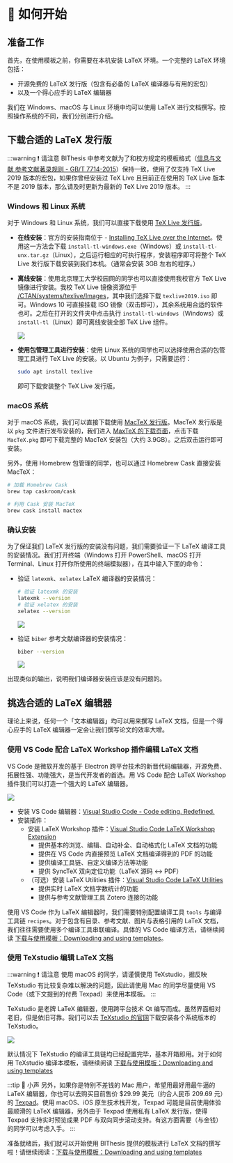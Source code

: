 # 🍌 如何开始

## 准备工作

首先，在使用模板之前，你需要在本机安装 LaTeX 环境。一个完整的 LaTeX 环境包括：

- 开源免费的 LaTeX 发行版（包含有必备的 LaTeX 编译器与有用的宏包）
- 以及一个得心应手的 LaTeX 编辑器

我们在 Windows、macOS 与 Linux 环境中均可以使用 LaTeX 进行文档撰写。按照操作系统的不同，我们分别进行介绍。

## 下载合适的 LaTeX 发行版

:::warning ❗ 请注意
BIThesis 中参考文献为了和校方规定的模板格式（[信息与文献 参考文献著录规则 - GB/T 7714-2015](http://openstd.samr.gov.cn/bzgk/gb/newGbInfo?hcno=7FA63E9BBA56E60471AEDAEBDE44B14C)）保持一致，使用了仅支持 TeX Live 2019 版本的宏包，如果你曾经安装过 TeX Live 且目前正在使用的 TeX Live 版本不是 2019 版本，那么请及时更新为最新的 TeX Live 2019 版本。
:::

### Windows 和 Linux 系统

对于 Windows 和 Linux 系统，我们可以直接下载使用 [TeX Live 发行版](https://www.tug.org/texlive/)。

- **在线安装**：官方的安装指南位于 - [Installing TeX Live over the Internet](https://www.tug.org/texlive/acquire-netinstall.html)。使用这一方法会下载 `install-tl-windows.exe`（Windows）或 `install-tl-unx.tar.gz`（Linux），之后运行相应的可执行程序，安装程序即可将整个 TeX Live 发行版下载安装到我们本机。（通常会安装 3GB 左右的程序。）
- **离线安装**：使用北京理工大学校园网的同学也可以直接使用我校官方 TeX Live 镜像进行安装。我校 TeX Live 镜像资源位于 [/CTAN/systems/texlive/Images](https://mirrors.bit.edu.cn/CTAN/systems/texlive/Images/)，其中我们选择下载 `texlive2019.iso` 即可。Windows 10 可直接挂载 ISO 镜像（双击即可），其余系统用合适的软件也可。之后在打开的文件夹中点击执行 `install-tl-windows`（Windows）或 `install-tl`（Linux）即可离线安装全部 TeX Live 组件。

  ![](https://i.loli.net/2020/03/01/HJIRlnDokAwrg1S.png)

- **使用包管理工具进行安装**：使用 Linux 系统的同学也可以选择使用合适的包管理工具进行 TeX Live 的安装。以 Ubuntu 为例子，只需要运行：

  ```bash
  sudo apt install texlive
  ```

  即可下载安装整个 TeX Live 发行版。

### macOS 系统

对于 macOS 系统，我们可以直接下载使用 [MacTeX 发行版](https://www.tug.org/mactex/)。MacTeX 发行版是以 `pkg` 文件进行发布安装的，我们进入 [MaxTeX 的下载页面](https://www.tug.org/mactex/mactex-download.html)，点击下载 `MacTeX.pkg` 即可下载完整的 MacTeX 安装包（大约 3.9GB）。之后双击运行即可安装。

另外，使用 Homebrew 包管理的同学，也可以通过 Homebrew Cask 直接安装 MacTeX：

```bash
# 加载 Homebrew Cask
brew tap caskroom/cask

# 利用 Cask 安装 MacTeX
brew cask install mactex
```

### 确认安装

为了保证我们 LaTeX 发行版的安装没有问题，我们需要验证一下 LaTeX 编译工具的安装情况。我们打开终端（Windows 打开 PowerShell、macOS 打开 Terminal、Linux 打开你所使用的终端模拟器），在其中输入下面的命令：

- 验证 `latexmk`、`xelatex` LaTeX 编译器的安装情况：

  ```bash
  # 验证 latexmk 的安装
  latexmk --version
  # 验证 xelatex 的安装
  xelatex --version
  ```

  ![](https://i.loli.net/2020/04/10/GTalL2kHsA6yOFR.png)

- 验证 `biber` 参考文献编译器的安装情况：

  ```bash
  biber --version
  ```

  ![](https://i.loli.net/2020/04/10/dYitxqzFrEQhM4o.png)

出现类似的输出，说明我们编译器安装应该是没有问题的。

## 挑选合适的 LaTeX 编辑器

理论上来说，任何一个「文本编辑器」均可以用来撰写 LaTeX 文档，但是一个得心应手的 LaTeX 编辑器一定会让我们撰写论文的效率大增。

### 使用 VS Code 配合 LaTeX Workshop 插件编辑 LaTeX 文档

VS Code 是微软开发的基于 Electron 跨平台技术的新晋代码编辑器，开源免费、拓展性强、功能强大，是当代开发者的首选。用 VS Code 配合 LaTeX Workshop 插件我们可以打造一个强大的 LaTeX 编辑器。

![](https://i.loli.net/2020/03/01/RVJicxWSwuDq8EY.png)

- 安装 VS Code 编辑器：[Visual Studio Code - Code editing. Redefined.](https://code.visualstudio.com/)
- 安装插件：
  - 安装 LaTeX Workshop 插件：[Visual Studio Code LaTeX Workshop Extension](https://marketplace.visualstudio.com/items?itemName=James-Yu.latex-workshop)
    - 提供基本的浏览、编辑、自动补全、自动格式化 LaTeX 文档的功能
    - 提供在 VS Code 内直接预览 LaTeX 文档编译得到的 PDF 的功能
    - 提供编译工具链、自定义编译方法等功能
    - 提供 SyncTeX 双向定位功能（LaTeX 源码 <-> PDF）
  - （可选）安装 LaTeX Utilities 插件：[Visual Studio Code LaTeX Utilities](https://marketplace.visualstudio.com/items?itemName=tecosaur.latex-utilities)
    - 提供实时 LaTeX 文档字数统计的功能
    - 提供与参考文献管理工具 Zotero 连接的功能

使用 VS Code 作为 LaTeX 编辑器时，我们需要特别配置编译工具 `tools` 与编译工具链 `recipes`。对于包含有目录、参考文献、图片与表格引用的 LaTeX 文档，我们往往需要使用多个编译工具串联编译。具体的 VS Code 编译方法，请继续阅读 [下载与使用模板：Downloading and using templates](/Guide/2-Usage/Downloading-and-using-templates)。

### 使用 TeXstudio 编辑 LaTeX 文档

:::warning ❗ 请注意
使用 macOS 的同学，请谨慎使用 TeXstudio，据反映 TeXstudio 有比较复杂难以解决的问题，因此请使用 Mac 的同学尽量使用 VS Code（或下文提到的付费 Texpad）来使用本模板。
:::

TeXstudio 是老牌 LaTeX 编辑器，使用跨平台技术 Qt 编写而成。虽然界面相对老旧，但是依旧可靠。我们可以去 [TeXstudio 的官网](https://www.texstudio.org/)下载安装各个系统版本的 TeXstudio。

![](https://i.loli.net/2020/03/01/sqX4DGJrphRyxaz.png)

默认情况下 TeXstudio 的编译工具链均已经配置完毕，基本开箱即用。对于如何用 TeXstudio 编译本模板，请继续阅读 [下载与使用模板：Downloading and using templates](/Guide/2-Usage/Downloading-and-using-templates)

:::tip 🤫 小声
另外，如果你是特别不差钱的 Mac 用户，希望用最好用最牛逼的 LaTeX 编辑器，你也可以去购买目前售价 $29.99 美元（约合人民币 209.69 元）的 [Texpad](https://www.texpad.com/)。使用 macOS、iOS 原生技术栈开发，Texpad 可能是目前使用体验最顺滑的 LaTeX 编辑器，另外由于 Texpad 使用私有 LaTeX 发行版，使得 Texpad 支持实时预览成果 PDF 与双向同步滚动支持。有这方面需要（与金钱）的同学可以考虑入手。
:::

准备就绪后，我们就可以开始使用 BIThesis 提供的模板进行 LaTeX 文档的撰写啦！请继续阅读：[下载与使用模板：Downloading and using templates](/Guide/2-Usage/Downloading-and-using-templates)
